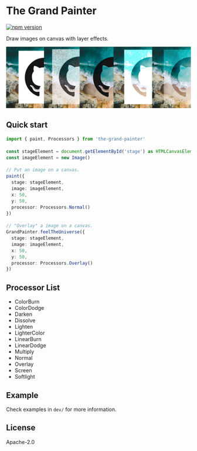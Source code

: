 # The Grand Painter

[![npm version](https://badge.fury.io/js/@lancercomet%2Fgrand-painter.svg)](https://badge.fury.io/js/@lancercomet%2Fgrand-painter)

Draw images on canvas with layer effects.

![header-image](https://raw.githubusercontent.com/LancerComet/MyWebLibs/master/GrandPainter/image.jpg)

## Quick start

```typescript
import { paint, Processors } from 'the-grand-painter'

const stageElement = document.getElementById('stage') as HTMLCanvasElement
const imageElement = new Image()

// Put an image on a canvas.
paint({
  stage: stageElement,
  image: imageElement,
  x: 50, 
  y: 50,
  processor: Processors.Normal()
})

// "Overlay" a image on a canvas.
GrandPainter.feelTheUniverse({
  stage: stageElement,
  image: imageElement,
  x: 50, 
  y: 50,
  processor: Processors.Overlay()
})
```

## Processor List

 - ColorBurn
 - ColorDodge
 - Darken
 - Dissolve
 - Lighten
 - LighterColor
 - LinearBurn
 - LinearDodge
 - Multiply
 - Normal
 - Overlay
 - Screen
 - Softlight

## Example

Check examples in `dev/` for more information.

## License

Apache-2.0
